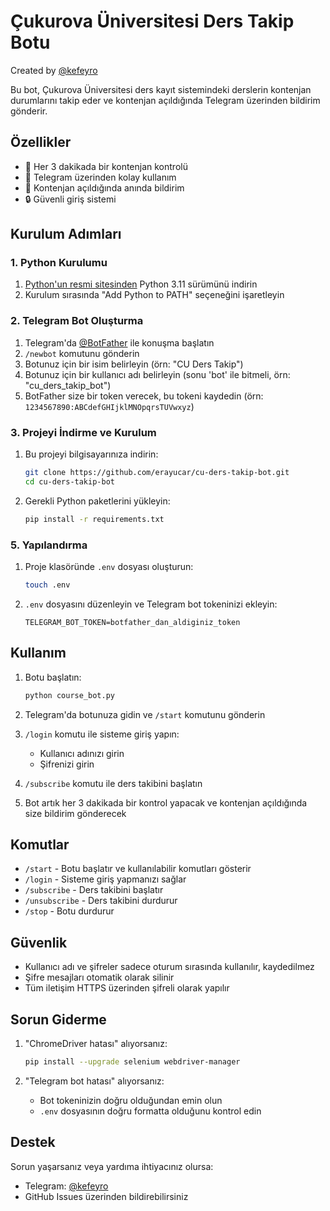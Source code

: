# Çukurova Üniversitesi Ders Takip Botu
Created by [@kefeyro](https://t.me/kefeyro)

Bu bot, Çukurova Üniversitesi ders kayıt sistemindeki derslerin kontenjan durumlarını takip eder ve kontenjan açıldığında Telegram üzerinden bildirim gönderir.

## Özellikler

- 🔄 Her 3 dakikada bir kontenjan kontrolü
- 📱 Telegram üzerinden kolay kullanım
- 🔔 Kontenjan açıldığında anında bildirim
- 🔒 Güvenli giriş sistemi

## Kurulum Adımları

### 1. Python Kurulumu

1. [Python'un resmi sitesinden](https://www.python.org/downloads/) Python 3.11 sürümünü indirin
2. Kurulum sırasında "Add Python to PATH" seçeneğini işaretleyin

### 2. Telegram Bot Oluşturma

1. Telegram'da [@BotFather](https://t.me/BotFather) ile konuşma başlatın
2. `/newbot` komutunu gönderin
3. Botunuz için bir isim belirleyin (örn: "CU Ders Takip")
4. Botunuz için bir kullanıcı adı belirleyin (sonu 'bot' ile bitmeli, örn: "cu_ders_takip_bot")
5. BotFather size bir token verecek, bu tokeni kaydedin (örn: `1234567890:ABCdefGHIjklMNOpqrsTUVwxyz`)

### 3. Projeyi İndirme ve Kurulum

1. Bu projeyi bilgisayarınıza indirin:
   ```bash
   git clone https://github.com/erayucar/cu-ders-takip-bot.git
   cd cu-ders-takip-bot
   ```

2. Gerekli Python paketlerini yükleyin:
   ```bash
   pip install -r requirements.txt
   ```
### 5. Yapılandırma

1. Proje klasöründe `.env` dosyası oluşturun:
   ```bash
   touch .env
   ```

2. `.env` dosyasını düzenleyin ve Telegram bot tokeninizi ekleyin:
   ```
   TELEGRAM_BOT_TOKEN=botfather_dan_aldiginiz_token
   ```

## Kullanım

1. Botu başlatın:
   ```bash
   python course_bot.py
   ```

2. Telegram'da botunuza gidin ve `/start` komutunu gönderin

3. `/login` komutu ile sisteme giriş yapın:
   - Kullanıcı adınızı girin
   - Şifrenizi girin

4. `/subscribe` komutu ile ders takibini başlatın

5. Bot artık her 3 dakikada bir kontrol yapacak ve kontenjan açıldığında size bildirim gönderecek

## Komutlar

- `/start` - Botu başlatır ve kullanılabilir komutları gösterir
- `/login` - Sisteme giriş yapmanızı sağlar
- `/subscribe` - Ders takibini başlatır
- `/unsubscribe` - Ders takibini durdurur
- `/stop` - Botu durdurur

## Güvenlik

- Kullanıcı adı ve şifreler sadece oturum sırasında kullanılır, kaydedilmez
- Şifre mesajları otomatik olarak silinir
- Tüm iletişim HTTPS üzerinden şifreli olarak yapılır

## Sorun Giderme

1. "ChromeDriver hatası" alıyorsanız:
   ```bash
   pip install --upgrade selenium webdriver-manager
   ```

3. "Telegram bot hatası" alıyorsanız:
   - Bot tokeninizin doğru olduğundan emin olun
   - `.env` dosyasının doğru formatta olduğunu kontrol edin

## Destek

Sorun yaşarsanız veya yardıma ihtiyacınız olursa:
- Telegram: [@kefeyro](https://t.me/kefeyro)
- GitHub Issues üzerinden bildirebilirsiniz
